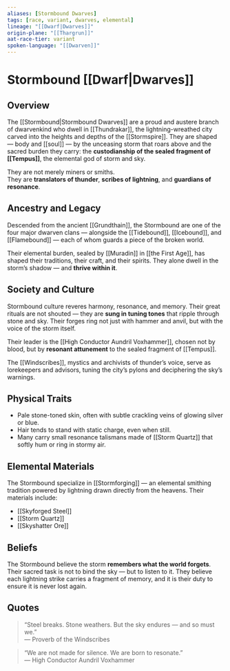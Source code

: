 ```yaml
---
aliases: [Stormbound Dwarves]
tags: [race, variant, dwarves, elemental]
lineage: "[[Dwarf|Dwarves]]"
origin-plane: "[[Thargrun]]"
aat-race-tier: variant
spoken-language: "[[Dwarven]]"
---
```


# Stormbound [[Dwarf|Dwarves]]

## Overview  
The [[Stormbound|Stormbound Dwarves]] are a proud and austere branch of dwarvenkind who dwell in [[Thundrakar]], the lightning-wreathed city carved into the heights and depths of the [[Stormspire]]. They are shaped — body and [[soul]] — by the unceasing storm that roars above and the sacred burden they carry: the **custodianship of the sealed fragment of [[Tempus]]**, the elemental god of storm and sky.

They are not merely miners or smiths.  
They are **translators of thunder**, **scribes of lightning**, and **guardians of resonance**.

## Ancestry and Legacy  
Descended from the ancient [[Grundthain]], the Stormbound are one of the four major dwarven clans — alongside the [[Tidebound]], [[Icebound]], and [[Flamebound]] — each of whom guards a piece of the broken world.

Their elemental burden, sealed by [[Muradin]] in [[the First Age]], has shaped their traditions, their craft, and their spirits. They alone dwell in the storm’s shadow — and **thrive within it**.

## Society and Culture  
Stormbound culture reveres harmony, resonance, and memory. Their great rituals are not shouted — they are **sung in tuning tones** that ripple through stone and sky. Their forges ring not just with hammer and anvil, but with the voice of the storm itself.

Their leader is the [[High Conductor Aundril Voxhammer]], chosen not by blood, but by **resonant attunement** to the sealed fragment of [[Tempus]].

The [[Windscribes]], mystics and archivists of thunder’s voice, serve as lorekeepers and advisors, tuning the city’s pylons and deciphering the sky’s warnings.

## Physical Traits  
- Pale stone-toned skin, often with subtle crackling veins of glowing silver or blue.  
- Hair tends to stand with static charge, even when still.  
- Many carry small resonance talismans made of [[Storm Quartz]] that softly hum or ring in stormy air.

## Elemental Materials  
The Stormbound specialize in [[Stormforging]] — an elemental smithing tradition powered by lightning drawn directly from the heavens. Their materials include:

- [[Skyforged Steel]]  
- [[Storm Quartz]]  
- [[Skyshatter Ore]]

## Beliefs  
The Stormbound believe the storm **remembers what the world forgets**. Their sacred task is not to bind the sky — but to listen to it. They believe each lightning strike carries a fragment of memory, and it is their duty to ensure it is never lost again.

## Quotes  
> “Steel breaks. Stone weathers. But the sky endures — and so must we.”  
> — Proverb of the Windscribes

> “We are not made for silence. We are born to resonate.”  
> — High Conductor Aundril Voxhammer
